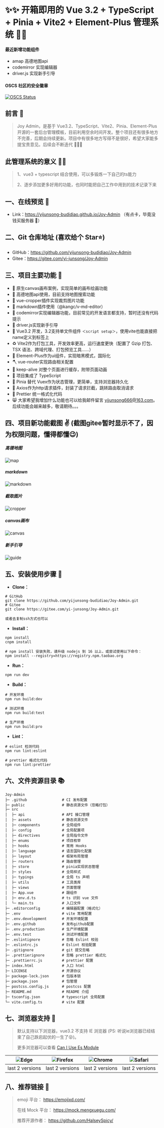 # ✨✨ 开箱即用的 Vue 3.2 + TypeScript + Pinia + Vite2 + Element-Plus 管理系统 🌠🌠

#### 最近新增功能组件
+ amap 高德地图api
+ codemirror 实现编辑器
+ driver.js 实现新手引导

#### OSCS 社区的安全徽章

[![OSCS Status](https://www.oscs1024.com/platform/badge/yijunsong-budidiao/Joy-Admin.svg?size=small)](https://www.oscs1024.com/project/yijunsong-budidiao/Joy-Admin?ref=badge_small)

## 前言 📖

> Joy Admin，是基于 Vue3.2、TypeScript、Vite2、Pinia、Element-Plus 开源的一套后台管理模板，目前利用空余时间开发。整个项目还有很多地方不完善，后期会持续更新。项目中有很多地方写得不是很好，希望大家能多提宝贵意见。后续会不断迭代 🎀🎀🎀

## 此管理系统的意义 🤷‍♂️

> 1、vue3 + typescript 结合使用，可以多锻炼一下自己的ts能力
>
> 2、逐步添加更多好用的功能，也同时能把自己工作中用到的技术记录下来

## 一、在线预览 👀

- Link：https://yijunsong-budidiao.github.io/Joy-Admin （有点卡，毕竟没钱买服务器 🤣）

## 二、Git 仓库地址 (喜欢给个 Star⭐)

- GitHub：https://github.com/yijunsong-budidiao/Joy-Admin
- Gitee：https://gitee.com/yi-junsong/Joy-Admin

## 三、项目主要功能 🔨

- 🔨 原生canvas画布案例，实现简单的画布绘画功能
- 🔨 高德地图api使用，目前支持地图搜索功能
- 🔨 vue-cropper插件实现裁剪图片功能
- 🔨 markdown插件使用（@kangc/v-md-editor）
- 🔨 codemirror实现编辑器功能，目前常见的开发语言都支持，暂时还没有代码提示
- 🔨 driver.js实现新手引导
- 🌲 Vue3.2 开发，3.2支持单文件组件 `＜script setup＞`，使用vite也能直接把name定义到标签上
- ♻️ Vite2作为打包工具，开发效率更高，运行速度更快（配置了 Gzip 打包、TSX 语法、跨域代理、打包预览工具……）
- 🌴 Element-Plus作为ui组件，实现暗黑模式，国际化
- 🪓 vue-router实现路由相关配置
- 🌵 keep-alive 对整个页面进行缓存，附带页面动画
- 🌳 项目集成了 TypeScript
- 🍁 Pinia 替代 Vuex作为状态管理，更简单，支持浏览器持久化
- 🍂 Axios作为http请求插件，封装了请求拦截，跳转路由取消请求
- 🌄 Prettier 统一格式化代码
- 😸 大家希望我增加什么功能也可以给我邮件留言 yijunsong666@163.com。后续功能会越来越多，敬请期待。。。

## 四、项目新功能截图 ✌️ (截图gitee暂时显示不了，因为权限问题，懂得都懂😉)

##### 高德地图
![map](https://images.cnblogs.com/cnblogs_com/blogs/754047/galleries/2166493/o_220621083918_map.jpg)
##### markdown
![markdown](https://images.cnblogs.com/cnblogs_com/blogs/754047/galleries/2166493/o_220621084243_markdown.jpg)
##### 截取图片
![cropper](https://images.cnblogs.com/cnblogs_com/blogs/754047/galleries/2166493/o_220621084312_cropper.jpg)
##### canvas画布
![canvas](https://images.cnblogs.com/cnblogs_com/blogs/754047/galleries/2166493/o_220621084756_canvas.jpeg)
##### 新手引导
![guide](https://images.cnblogs.com/cnblogs_com/blogs/754047/galleries/2166493/o_220806015717_guide.jpg)

## 五、安装使用步骤 🚅

- **Clone：**

```text
# GitHub
git clone https://github.com/yijunsong-budidiao/Joy-Admin.git
# Gitee
git clone https://gitee.com/yi-junsong/Joy-Admin.git

或者去复制ssh方式也可以
```

- **Install：**

```text
npm install
cnpm install

# npm install 安装失败，请升级 nodejs 到 16 以上，或尝试使用以下命令：
npm install --registry=https://registry.npm.taobao.org

```

- **Run：**

```text
npm run dev
```

- **Build：**

```text
# 开发环境
npm run build:dev

# 测试环境
npm run build:test

# 生产环境
npm run build:pro
```

- **Lint：**

```text
# eslint 检测代码
npm run lint:eslint

# prettier 格式化代码
npm run lint:prettier

```

## 六、文件资源目录 📚

```text
Joy-Admin
├─ .github                # CI 发布配置
├─ public                 # 静态资源文件（忽略打包）
├─ src
│  ├─ api                 # API 接口管理
│  ├─ assets              # 静态资源文件
│  ├─ components          # 全局组件
│  ├─ config              # 全局配置项
│  ├─ directives          # 全局指令文件
│  ├─ enums               # 项目枚举
│  ├─ hooks               # 常用 Hooks
│  ├─ language            # 语言国际化配置
│  ├─ layout              # 框架布局管理
│  ├─ routers             # 路由管理
│  ├─ store               # pinia实现状态管理
│  ├─ styles              # 全局样式
│  ├─ typings             # 全局 ts 声明
│  ├─ utils               # 工具类库
│  ├─ views               # 页面管理
│  ├─ App.vue             # 跟组件
│  ├─ env.d.ts            # ts 识别 vue 文件
│  └─ main.ts             # 入口文件
├─ .editorconfig          # 编辑器配置（格式化）
├─ .env                   # vite 常用配置
├─ .env.development       # 开发环境配置
├─ .env.github            # 发布github配置
├─ .env.production        # 生产环境配置
├─ .env.test              # 测试环境配置
├─ .eslintignore          # 忽略 Eslint 校验
├─ .eslintrc.js           # Eslint 校验配置
├─ .gitignore             # git 提交忽略
├─ .prettierignore        # 忽略 prettier 格式化
├─ .prettierrc.js         # prettier 配置
├─ index.html             # 入口 html
├─ LICENSE                # 开源协议
├─ package-lock.json      # 包版本锁
├─ package.json           # 包管理
├─ postcss.config.js      # postcss 配置
├─ README.md              # README 介绍
├─ tsconfig.json          # typescript 全局配置
└─ vite.config.ts         # vite 配置
```

## 七、浏览器支持 🔎

> 默认支持以下浏览器，vue3.2 不支持 IE 浏览器 (PS: 听说ie浏览器已经结束了自己跌宕起伏的一生了😝)。
>
> 更多浏览器可以查看 [Can I Use Es Module](https://caniuse.com/?search=ESModule)

| ![Edge](https://images.cnblogs.com/cnblogs_com/blogs/754047/galleries/2166493/o_220622111348_edge.png) | ![Firefox](https://images.cnblogs.com/cnblogs_com/blogs/754047/galleries/2166493/o_220622111318_firefox.png) | ![Chrome](https://images.cnblogs.com/cnblogs_com/blogs/754047/galleries/2166493/o_220622111245_chrome.png) | ![Safari](https://images.cnblogs.com/cnblogs_com/blogs/754047/galleries/2166493/o_220622111414_safari.png) |
| :-----------------------------------------------------------------------: | :-----------------------------------------------------------------------------: | :---------------------------------------------------------------------------: | :---------------------------------------------------------------------------: |
|                              last 2 versions                              |                                 last 2 versions                                 |                                last 2 versions                                |                                last 2 versions                                |

## 八、推荐链接 🔗

> emoji 平台： https://emojixd.com/
>
> 在线 Mock 平台： https://mock.mengxuegu.com/
>
> 推荐开源作者： https://github.com/HalseySpicy/
